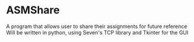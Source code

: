 # ASMShare
A program that allows user to share their assignments for future reference<br>
Will be written in python, using Seven's TCP library and Tkinter for the GUI
